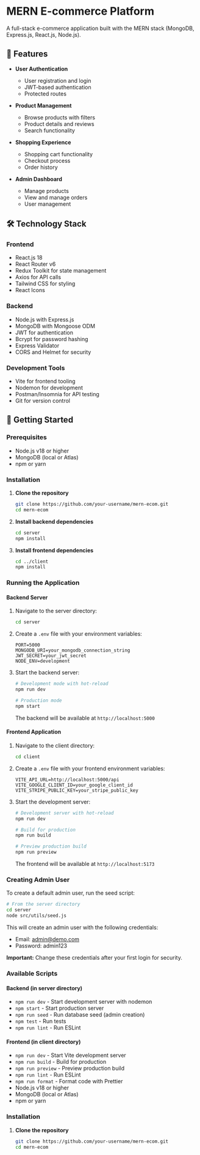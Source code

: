 # MERN E-commerce Platform

A full-stack e-commerce application built with the MERN stack (MongoDB, Express.js, React.js, Node.js).

## 🚀 Features

- **User Authentication**
  - User registration and login
  - JWT-based authentication
  - Protected routes

- **Product Management**
  - Browse products with filters
  - Product details and reviews
  - Search functionality

- **Shopping Experience**
  - Shopping cart functionality
  - Checkout process
  - Order history

- **Admin Dashboard**
  - Manage products
  - View and manage orders
  - User management

## 🛠 Technology Stack

### Frontend
- React.js 18
- React Router v6
- Redux Toolkit for state management
- Axios for API calls
- Tailwind CSS for styling
- React Icons

### Backend
- Node.js with Express.js
- MongoDB with Mongoose ODM
- JWT for authentication
- Bcrypt for password hashing
- Express Validator
- CORS and Helmet for security

### Development Tools
- Vite for frontend tooling
- Nodemon for development
- Postman/Insomnia for API testing
- Git for version control

## 🚀 Getting Started

### Prerequisites
- Node.js v18 or higher
- MongoDB (local or Atlas)
- npm or yarn

### Installation

1. **Clone the repository**
   ```bash
   git clone https://github.com/your-username/mern-ecom.git
   cd mern-ecom
   ```

2. **Install backend dependencies**
   ```bash
   cd server
   npm install
   ```

3. **Install frontend dependencies**
   ```bash
   cd ../client
   npm install
   ```

### Running the Application

#### Backend Server
1. Navigate to the server directory:
   ```bash
   cd server
   ```

2. Create a `.env` file with your environment variables:
   ```env
   PORT=5000
   MONGODB_URI=your_mongodb_connection_string
   JWT_SECRET=your_jwt_secret
   NODE_ENV=development
   ```

3. Start the backend server:
   ```bash
   # Development mode with hot-reload
   npm run dev
   
   # Production mode
   npm start
   ```
   The backend will be available at `http://localhost:5000`

#### Frontend Application
1. Navigate to the client directory:
   ```bash
   cd client
   ```

2. Create a `.env` file with your frontend environment variables:
   ```env
   VITE_API_URL=http://localhost:5000/api
   VITE_GOOGLE_CLIENT_ID=your_google_client_id
   VITE_STRIPE_PUBLIC_KEY=your_stripe_public_key
   ```

3. Start the development server:
   ```bash
   # Development server with hot-reload
   npm run dev
   
   # Build for production
   npm run build
   
   # Preview production build
   npm run preview
   ```
   The frontend will be available at `http://localhost:5173`

### Creating Admin User

To create a default admin user, run the seed script:

```bash
# From the server directory
cd server
node src/utils/seed.js
```

This will create an admin user with the following credentials:
- Email: admin@demo.com
- Password: admin123

**Important:** Change these credentials after your first login for security.

### Available Scripts

#### Backend (in server directory)
- `npm run dev` - Start development server with nodemon
- `npm start` - Start production server
- `npm run seed` - Run database seed (admin creation)
- `npm test` - Run tests
- `npm run lint` - Run ESLint

#### Frontend (in client directory)
- `npm run dev` - Start Vite development server
- `npm run build` - Build for production
- `npm run preview` - Preview production build
- `npm run lint` - Run ESLint
- `npm run format` - Format code with Prettier
- Node.js v18 or higher
- MongoDB (local or Atlas)
- npm or yarn

### Installation

1. **Clone the repository**
   ```bash
   git clone https://github.com/your-username/mern-ecom.git
   cd mern-ecom
